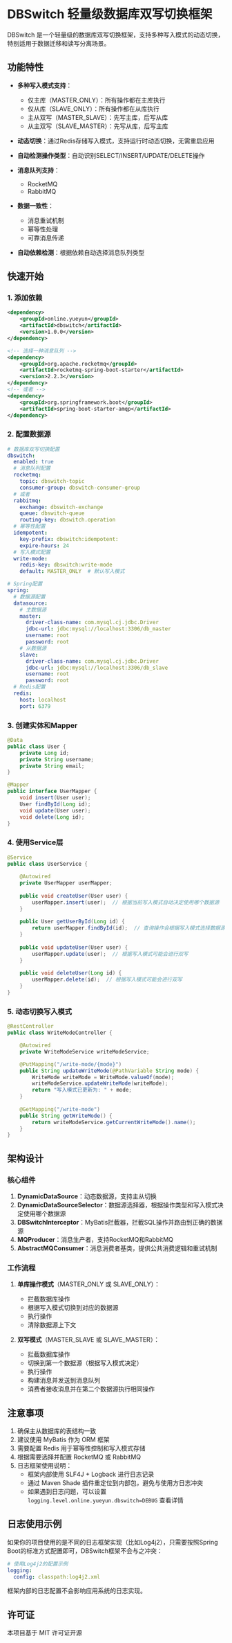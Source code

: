 # DBSwitch 轻量级数据库双写切换框架

DBSwitch 是一个轻量级的数据库双写切换框架，支持多种写入模式的动态切换，特别适用于数据迁移和读写分离场景。

## 功能特性

- **多种写入模式支持**：
  - 仅主库（MASTER_ONLY）：所有操作都在主库执行
  - 仅从库（SLAVE_ONLY）：所有操作都在从库执行
  - 主从双写（MASTER_SLAVE）：先写主库，后写从库
  - 从主双写（SLAVE_MASTER）：先写从库，后写主库

- **动态切换**：通过Redis存储写入模式，支持运行时动态切换，无需重启应用

- **自动检测操作类型**：自动识别SELECT/INSERT/UPDATE/DELETE操作

- **消息队列支持**：
  - RocketMQ
  - RabbitMQ

- **数据一致性**：
  - 消息重试机制
  - 幂等性处理
  - 可靠消息传递

- **自动依赖检测**：根据依赖自动选择消息队列类型

## 快速开始

### 1. 添加依赖

```xml
<dependency>
    <groupId>online.yueyun</groupId>
    <artifactId>dbswitch</artifactId>
    <version>1.0.0</version>
</dependency>

<!-- 选择一种消息队列 -->
<dependency>
    <groupId>org.apache.rocketmq</groupId>
    <artifactId>rocketmq-spring-boot-starter</artifactId>
    <version>2.2.3</version>
</dependency>
<!-- 或者 -->
<dependency>
    <groupId>org.springframework.boot</groupId>
    <artifactId>spring-boot-starter-amqp</artifactId>
</dependency>
```

### 2. 配置数据源

```yaml
# 数据库双写切换配置
dbswitch:
  enabled: true
  # 消息队列配置
  rocketmq:
    topic: dbswitch-topic
    consumer-group: dbswitch-consumer-group
  # 或者
  rabbitmq:
    exchange: dbswitch-exchange
    queue: dbswitch-queue
    routing-key: dbswitch.operation
  # 幂等性配置
  idempotent:
    key-prefix: dbswitch:idempotent:
    expire-hours: 24
  # 写入模式配置
  write-mode:
    redis-key: dbswitch:write-mode
    default: MASTER_ONLY  # 默认写入模式

# Spring配置
spring:
  # 数据源配置
  datasource:
    # 主数据源
    master:
      driver-class-name: com.mysql.cj.jdbc.Driver
      jdbc-url: jdbc:mysql://localhost:3306/db_master
      username: root
      password: root
    # 从数据源
    slave:
      driver-class-name: com.mysql.cj.jdbc.Driver
      jdbc-url: jdbc:mysql://localhost:3306/db_slave
      username: root
      password: root
  # Redis配置
  redis:
    host: localhost
    port: 6379
```

### 3. 创建实体和Mapper

```java
@Data
public class User {
    private Long id;
    private String username;
    private String email;
}

@Mapper
public interface UserMapper {
    void insert(User user);
    User findById(Long id);
    void update(User user);
    void delete(Long id);
}
```

### 4. 使用Service层

```java
@Service
public class UserService {
    
    @Autowired
    private UserMapper userMapper;
    
    public void createUser(User user) {
        userMapper.insert(user);  // 根据当前写入模式自动决定使用哪个数据源
    }
    
    public User getUserById(Long id) {
        return userMapper.findById(id);  // 查询操作会根据写入模式选择数据源
    }
    
    public void updateUser(User user) {
        userMapper.update(user);  // 根据写入模式可能会进行双写
    }
    
    public void deleteUser(Long id) {
        userMapper.delete(id);  // 根据写入模式可能会进行双写
    }
}
```

### 5. 动态切换写入模式

```java
@RestController
public class WriteModeController {

    @Autowired
    private WriteModeService writeModeService;

    @PutMapping("/write-mode/{mode}")
    public String updateWriteMode(@PathVariable String mode) {
        WriteMode writeMode = WriteMode.valueOf(mode);
        writeModeService.updateWriteMode(writeMode);
        return "写入模式已更新为: " + mode;
    }
    
    @GetMapping("/write-mode")
    public String getWriteMode() {
        return writeModeService.getCurrentWriteMode().name();
    }
}
```

## 架构设计

### 核心组件

1. **DynamicDataSource**：动态数据源，支持主从切换
2. **DynamicDataSourceSelector**：数据源选择器，根据操作类型和写入模式决定使用哪个数据源
3. **DBSwitchInterceptor**：MyBatis拦截器，拦截SQL操作并路由到正确的数据源
4. **MQProducer**：消息生产者，支持RocketMQ和RabbitMQ
5. **AbstractMQConsumer**：消息消费者基类，提供公共消费逻辑和重试机制

### 工作流程

1. **单库操作模式**（MASTER_ONLY 或 SLAVE_ONLY）：
   - 拦截数据库操作
   - 根据写入模式切换到对应的数据源
   - 执行操作
   - 清除数据源上下文

2. **双写模式**（MASTER_SLAVE 或 SLAVE_MASTER）：
   - 拦截数据库操作
   - 切换到第一个数据源（根据写入模式决定）
   - 执行操作
   - 构建消息并发送到消息队列
   - 消费者接收消息并在第二个数据源执行相同操作

## 注意事项

1. 确保主从数据库的表结构一致
2. 建议使用 MyBatis 作为 ORM 框架
3. 需要配置 Redis 用于幂等性控制和写入模式存储
4. 根据需要选择并配置 RocketMQ 或 RabbitMQ
5. 日志框架使用说明：
   - 框架内部使用 SLF4J + Logback 进行日志记录
   - 通过 Maven Shade 插件重定位到内部包，避免与使用方日志冲突
   - 如果遇到日志问题，可以设置 `logging.level.online.yueyun.dbswitch=DEBUG` 查看详情

## 日志使用示例

如果你的项目使用的是不同的日志框架实现（比如Log4j2），只需要按照Spring Boot的标准方式配置即可，DBSwitch框架不会与之冲突：

```yaml
# 使用Log4j2的配置示例
logging:
  config: classpath:log4j2.xml
```

框架内部的日志配置不会影响应用系统的日志实现。

## 许可证

本项目基于 MIT 许可证开源 